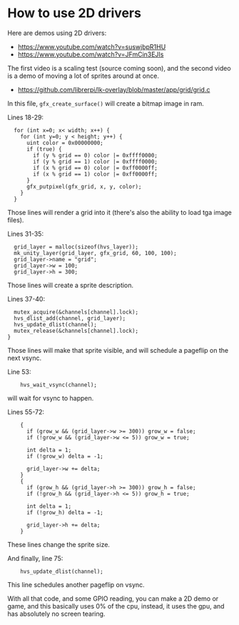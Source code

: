 How to use 2D drivers
=====================

Here are demos using 2D drivers:

* https://www.youtube.com/watch?v=suswjbpR1HU
* https://www.youtube.com/watch?v=JFmCin3EJIs

The first video is a scaling test (source coming soon), 
and the second video is a demo of moving a lot of sprites 
around at once.

* https://github.com/librerpi/lk-overlay/blob/master/app/grid/grid.c

In this file, `gfx_create_surface()` will create a bitmap image in ram.

Lines 18-29:

	  for (int x=0; x< width; x++) {
	    for (int y=0; y < height; y++) {
		  uint color = 0x00000000;
		  if (true) {
		    if (y % grid == 0) color |= 0xffff0000;
		    if (y % grid == 1) color |= 0xffff0000;
		    if (x % grid == 0) color |= 0xff0000ff;
		    if (x % grid == 1) color |= 0xff0000ff;
		  }
		  gfx_putpixel(gfx_grid, x, y, color);
	    }
	  }

Those lines will render a grid into it (there's also the 
ability to load tga image files).

Lines 31-35:

	  grid_layer = malloc(sizeof(hvs_layer));
	  mk_unity_layer(grid_layer, gfx_grid, 60, 100, 100);
	  grid_layer->name = "grid";
	  grid_layer->w = 100;
	  grid_layer->h = 300;

Those lines will create a sprite description.

Lines 37-40:

	  mutex_acquire(&channels[channel].lock);
	  hvs_dlist_add(channel, grid_layer);
	  hvs_update_dlist(channel);
	  mutex_release(&channels[channel].lock);
	}

Those lines will make that sprite visible, and 
will schedule a pageflip on the next vsync.

Line 53:

	    hvs_wait_vsync(channel);

will wait for vsync to happen.

Lines 55-72:

		{
		  if (grow_w && (grid_layer->w >= 300)) grow_w = false;
		  if (!grow_w && (grid_layer->w <= 5)) grow_w = true;

		  int delta = 1;
		  if (!grow_w) delta = -1;

		  grid_layer->w += delta;
		}
		{
		  if (grow_h && (grid_layer->h >= 300)) grow_h = false;
		  if (!grow_h && (grid_layer->h <= 5)) grow_h = true;

		  int delta = 1;
		  if (!grow_h) delta = -1;

		  grid_layer->h += delta;
		}

These lines change the sprite size.

And finally, line 75:

	    hvs_update_dlist(channel);

This line schedules another pageflip on vsync.

With all that code, and some GPIO reading, you 
can make a 2D demo or game, and this basically 
uses 0% of the cpu, instead, it uses the gpu, 
and has absolutely no screen tearing.


